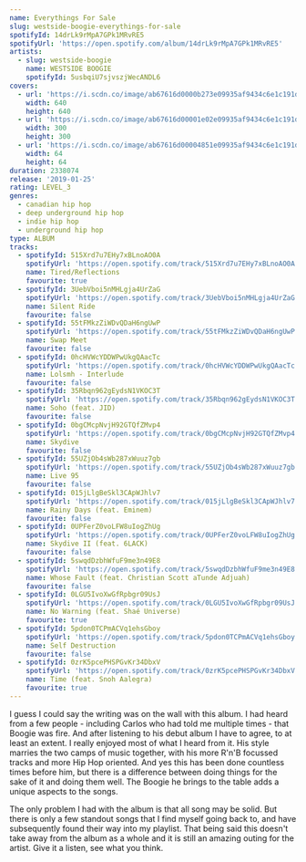 ```yaml
---
name: Everythings For Sale
slug: westside-boogie-everythings-for-sale
spotifyId: 14drLk9rMpA7GPk1MRvRE5
spotifyUrl: 'https://open.spotify.com/album/14drLk9rMpA7GPk1MRvRE5'
artists:
  - slug: westside-boogie
    name: WESTSIDE BOOGIE
    spotifyId: 5usbqiU7sjvszjWecANDL6
covers:
  - url: 'https://i.scdn.co/image/ab67616d0000b273e09935af9434c6e1c191d7e1'
    width: 640
    height: 640
  - url: 'https://i.scdn.co/image/ab67616d00001e02e09935af9434c6e1c191d7e1'
    width: 300
    height: 300
  - url: 'https://i.scdn.co/image/ab67616d00004851e09935af9434c6e1c191d7e1'
    width: 64
    height: 64
duration: 2338074
release: '2019-01-25'
rating: LEVEL_3
genres:
  - canadian hip hop
  - deep underground hip hop
  - indie hip hop
  - underground hip hop
type: ALBUM
tracks:
  - spotifyId: 515Xrd7u7EHy7xBLnoAO0A
    spotifyUrl: 'https://open.spotify.com/track/515Xrd7u7EHy7xBLnoAO0A'
    name: Tired/Reflections
    favourite: true
  - spotifyId: 3UebVboi5nMHLgja4UrZaG
    spotifyUrl: 'https://open.spotify.com/track/3UebVboi5nMHLgja4UrZaG'
    name: Silent Ride
    favourite: false
  - spotifyId: 55tFMkzZiWDvQDaH6ngUwP
    spotifyUrl: 'https://open.spotify.com/track/55tFMkzZiWDvQDaH6ngUwP'
    name: Swap Meet
    favourite: false
  - spotifyId: 0hcHVWcYDDWPwUkgQAacTc
    spotifyUrl: 'https://open.spotify.com/track/0hcHVWcYDDWPwUkgQAacTc'
    name: Lolsmh - Interlude
    favourite: false
  - spotifyId: 35Rbqn962gEydsN1VKOC3T
    spotifyUrl: 'https://open.spotify.com/track/35Rbqn962gEydsN1VKOC3T'
    name: Soho (feat. JID)
    favourite: false
  - spotifyId: 0bgCMcpNvjH92GTQfZMvp4
    spotifyUrl: 'https://open.spotify.com/track/0bgCMcpNvjH92GTQfZMvp4'
    name: Skydive
    favourite: false
  - spotifyId: 55UZjOb4sWb287xWuuz7gb
    spotifyUrl: 'https://open.spotify.com/track/55UZjOb4sWb287xWuuz7gb'
    name: Live 95
    favourite: false
  - spotifyId: 015jLlgBeSkl3CApWJhlv7
    spotifyUrl: 'https://open.spotify.com/track/015jLlgBeSkl3CApWJhlv7'
    name: Rainy Days (feat. Eminem)
    favourite: false
  - spotifyId: 0UPFerZ0voLFW8uIogZhUg
    spotifyUrl: 'https://open.spotify.com/track/0UPFerZ0voLFW8uIogZhUg'
    name: Skydive II (feat. 6LACK)
    favourite: false
  - spotifyId: 5swqdDzbhWfuF9me3n49E8
    spotifyUrl: 'https://open.spotify.com/track/5swqdDzbhWfuF9me3n49E8'
    name: Whose Fault (feat. Christian Scott aTunde Adjuah)
    favourite: false
  - spotifyId: 0LGU5IvoXwGfRpbgr09UsJ
    spotifyUrl: 'https://open.spotify.com/track/0LGU5IvoXwGfRpbgr09UsJ'
    name: No Warning (feat. Shaé Universe)
    favourite: true
  - spotifyId: 5pdon0TCPmACVq1ehsGboy
    spotifyUrl: 'https://open.spotify.com/track/5pdon0TCPmACVq1ehsGboy'
    name: Self Destruction
    favourite: false
  - spotifyId: 0zrK5pcePHSPGvKr34DbxV
    spotifyUrl: 'https://open.spotify.com/track/0zrK5pcePHSPGvKr34DbxV'
    name: Time (feat. Snoh Aalegra)
    favourite: true
---
```

I guess I could say the writing was on the wall with this album. I had heard from a few people -
including Carlos who had told me multiple times - that Boogie was fire. And after listening to
his debut album I have to agree, to at least an extent. I really enjoyed most of what I heard
from it. His style marries the two camps of music together, with his more R'n'B focussed tracks
and more Hip Hop oriented. And yes this has been done countless times before him, but there
is a difference between doing things for the sake of it and doing them well. The Boogie he brings
to the table adds a unique aspects to the songs.

The only problem I had with the album is that all song may be solid. But there is only a
few standout songs that I find myself going back to, and have subsequently found their way
into my playlist. That being said this doesn't take away from the album as a whole and it
is still an amazing outing for the artist. Give it a listen, see what you think.
